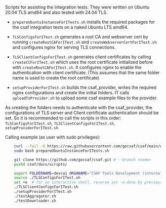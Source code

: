 Scripts for assisting the Integration tests.
They were written on Ubuntu 20.04 TLS amd64 and also tested with 24.04 TLS.

- `prepareUbuntuInstanceForITests.sh` installs the required packages for the csaf integration tests on a naked Ubuntu LTS amd64.

- `TLSConfigsForITest.sh` generates a root CA and webserver cert by running `createRootCAForITest.sh` and `createWebserverCertForITest.sh`
and configures nginx for serving TLS connections.

- `TLSClientConfigsForITest.sh` generates client certificates by calling `createCCForITest.sh` which uses the root certificate initialized before with `createRootCAForITest.sh`. It configures nginx to enable the authentication with client certificate. (This assumes that the same folder name is used to create the root certificate)

- `setupProviderForITest.sh` builds the csaf_provider, writes the required nginx configurations and create the initial folders. IT calls `uploadToProvider.sh` to upload some csaf example files to the provider.

As creating the folders needs to authenticate with the csaf_provider, the configurations of TLS server and Client certificate authentication should be set. So it is recommended to call the scripts in this order: `TLSConfigsForITest.sh`, `TLSClientConfigsForITest.sh`, `setupProviderForITest.sh`

Calling example (as user with sudo privileges):
``` bash
    curl --fail -O https://raw.githubusercontent.com/gocsaf/csaf/main/docs/scripts/prepareUbuntuInstanceForITests.sh
    sudo bash prepareUbuntuInstanceForITests.sh

    git clone https://github.com/gocsaf/csaf.git # --branch <name>
    pushd csaf/docs/scripts/

    export FOLDERNAME=devca1 ORGANAME="CSAF Tools Development (internal)"
    source ./TLSConfigsForITest.sh
    set +e  # for an interactive shell, reverse set -e done by previous line
    ./TLSClientConfigsForITest.sh
    ./setupProviderForITest.sh
    ./testAggregator.sh
    ./testDownloader.sh
```
